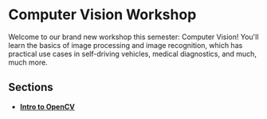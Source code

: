 # Computer Vision Workshop

Welcome to our brand new workshop this semester: Computer Vision! You'll learn the basics of image processing and image recognition, which has practical use cases in self-driving vehicles, medical diagnostics, and much, much more. 

## Sections

* **[Intro to OpenCV](https://github.com/HackBinghamton/ComputerVisionWorkshop/blob/main/OpenCVStart.ipynb)**
